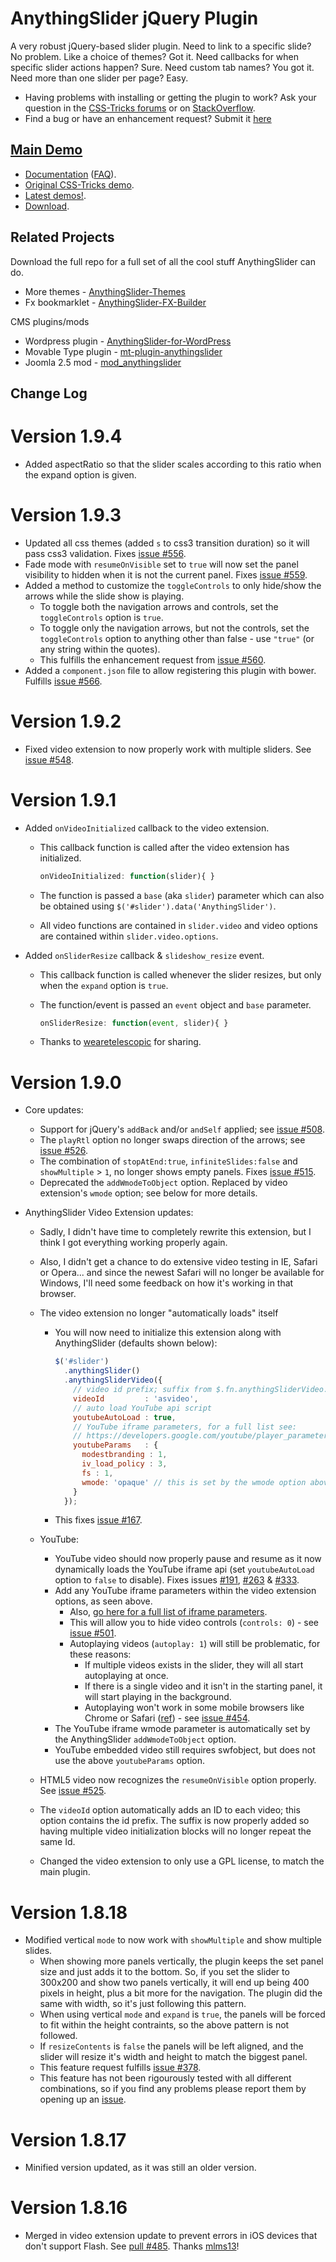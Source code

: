 ﻿# AnythingSlider jQuery Plugin

A very robust jQuery-based slider plugin. Need to link to a specific slide? No problem. Like a choice of themes? Got it. Need callbacks for when specific slider actions happen? Sure. Need custom tab names? You got it. Need more than one slider per page? Easy. 

* Having problems with installing or getting the plugin to work? Ask your question in the [CSS-Tricks forums](http://css-tricks.com/forums/) or on [StackOverflow](http://stackoverflow.com/questions/tagged/anythingslider).
* Find a bug or have an enhancement request? Submit it [here](https://github.com/CSS-Tricks/AnythingSlider/issues)

## [Main Demo](http://css-tricks.github.com/AnythingSlider/)

* [Documentation](https://github.com/CSS-Tricks/AnythingSlider/wiki) ([FAQ](https://github.com/CSS-Tricks/AnythingSlider/wiki/FAQ)).
* [Original CSS-Tricks demo](http://css-tricks.com/examples/AnythingSlider/).
* [Latest demos!](http://css-tricks.github.com/AnythingSlider/).
* [Download](https://github.com/CSS-Tricks/AnythingSlider/zipball/master).

## Related Projects

Download the full repo for a full set of all the cool stuff AnythingSlider can do.

* More themes - [AnythingSlider-Themes](https://github.com/CSS-Tricks/AnythingSlider-Themes)
* Fx bookmarklet - [AnythingSlider-FX-Builder](https://github.com/CSS-Tricks/AnythingSlider-Fx-Builder)

CMS plugins/mods

* Wordpress plugin - [AnythingSlider-for-WordPress](https://github.com/jacobdubail/AnythingSlider-for-WordPress)
* Movable Type plugin - [mt-plugin-anythingslider](https://github.com/meancode/mt-plugin-anythingslider)
* Joomla 2.5 mod - [mod_anythingslider](https://github.com/CSS-Tricks/mod_anythingslider)

## Change Log

# Version 1.9.4

* Added aspectRatio so that the slider scales according to this ratio when the expand option is given.


# Version 1.9.3

* Updated all css themes (added `s` to css3 transition duration) so it will pass css3 validation. Fixes [issue #556](https://github.com/CSS-Tricks/AnythingSlider/issues/556).
* Fade mode with `resumeOnVisible` set to `true` will now set the panel visibility to hidden when it is not the current panel. Fixes [issue #559](https://github.com/CSS-Tricks/AnythingSlider/issues/559).
* Added a method to customize the `toggleControls` to only hide/show the arrows while the slide show is playing.
  * To toggle both the navigation arrows and controls, set the `toggleControls` option is `true`.
  * To toggle only the navigation arrows, but not the controls, set the `toggleControls` option to anything other than false - use `"true"` (or any string within the quotes).
  * This fulfills the enhancement request from [issue #560](https://github.com/CSS-Tricks/AnythingSlider/issues/560).
* Added a `component.json` file to allow registering this plugin with bower. Fulfills [issue #566](https://github.com/CSS-Tricks/AnythingSlider/issues/566).

# Version 1.9.2

* Fixed video extension to now properly work with multiple sliders. See [issue #548](https://github.com/CSS-Tricks/AnythingSlider/issues/548).

# Version 1.9.1

* Added `onVideoInitialized` callback to the video extension.
  * This callback function is called after the video extension has initialized.

      ```js
      onVideoInitialized: function(slider){ }
      ```

  * The function is passed a `base` (aka `slider`) parameter which can also be obtained using `$('#slider').data('AnythingSlider')`.
  * All video functions are contained in `slider.video` and video options are contained within `slider.video.options`.
* Added `onSliderResize` callback & `slideshow_resize` event.
  * This callback function is called whenever the slider resizes, but only when the `expand` option is `true`.
  * The function/event is passed an `event` object and `base` parameter.

      ```js
      onSliderResize: function(event, slider){ }
      ```

  * Thanks to [wearetelescopic](https://github.com/wearetelescopic) for sharing.

# Version 1.9.0

* Core updates:
  * Support for jQuery's `addBack` and/or `andSelf` applied; see [issue #508](https://github.com/CSS-Tricks/AnythingSlider/pull/508).
  * The `playRtl` option no longer swaps direction of the arrows; see [issue #526](https://github.com/CSS-Tricks/AnythingSlider/issues/526).
  * The combination of `stopAtEnd:true`, `infiniteSlides:false` and `showMultiple` > `1`, no longer shows empty panels. Fixes [issue #515](https://github.com/CSS-Tricks/AnythingSlider/issues/515).
  * Deprecated the `addWmodeToObject` option. Replaced by video extension's `wmode` option; see below for more details.

* AnythingSlider Video Extension updates:
  * Sadly, I didn't have time to completely rewrite this extension, but I think I got everything working properly again.
  * Also, I didn't get a chance to do extensive video testing in IE, Safari or Opera... and since the newest Safari will no longer be available for Windows, I'll need some feedback on how it's working in that browser.
  * The video extension no longer "automatically loads" itself
      * You will now need to initialize this extension along with AnythingSlider (defaults shown below):

          ```javascript
          $('#slider')
            .anythingSlider()
            .anythingSliderVideo({
              // video id prefix; suffix from $.fn.anythingSliderVideo.videoIndex
              videoId         : 'asvideo',
              // auto load YouTube api script
              youtubeAutoLoad : true,
              // YouTube iframe parameters, for a full list see:
              // https://developers.google.com/youtube/player_parameters#Parameters
              youtubeParams   : {
                modestbranding : 1,
                iv_load_policy : 3,
                fs : 1,
                wmode: 'opaque' // this is set by the wmode option above, so no need to include it here
              }
            });
          ```

      * This fixes [issue #167](https://github.com/CSS-Tricks/AnythingSlider/issues/167).

  * YouTube:
      * YouTube video should now properly pause and resume as it now dynamically loads the YouTube iframe api (set `youtubeAutoLoad` option to `false` to disable). Fixes issues [#191](https://github.com/CSS-Tricks/AnythingSlider/issues/191), [#263](https://github.com/CSS-Tricks/AnythingSlider/issues/263) &amp; [#333](https://github.com/CSS-Tricks/AnythingSlider/issues/333).
      * Add any YouTube iframe parameters within the video extension options, as seen above.
          * Also, [go here for a full list of iframe parameters](https://developers.google.com/youtube/player_parameters#Parameters).
          * This will allow you to hide video controls (`controls: 0`) - see [issue #501](https://github.com/CSS-Tricks/AnythingSlider/issues/501).
          * Autoplaying videos (`autoplay: 1`) will still be problematic, for these reasons:
              * If multiple videos exists in the slider, they will all start autoplaying at once.
              * If there is a single video and it isn't in the starting panel, it will start playing in the background.
              * Autoplaying won't work in some mobile browsers like Chrome or Safari ([ref](https://developers.google.com/youtube/iframe_api_reference#Autoplay_and_scripted_playback)) - see [issue #454](https://github.com/CSS-Tricks/AnythingSlider/issues/454).
      * The YouTube iframe wmode parameter is automatically set by the AnythingSlider `addWmodeToObject` option.
      * YouTube embedded video still requires swfobject, but does not use the above `youtubeParams` option.
  * HTML5 video now recognizes the `resumeOnVisible` option properly. See [issue #525](https://github.com/CSS-Tricks/AnythingSlider/issues/525).
  * The `videoId` option automatically adds an ID to each video; this option contains the id prefix. The suffix is now properly added so having multiple video initialization blocks will no longer repeat the same Id.
  * Changed the video extension to only use a GPL license, to match the main plugin.

# Version 1.8.18

* Modified vertical `mode` to now work with `showMultiple` and show multiple slides.
  * When showing more panels vertically, the plugin keeps the set panel size and just adds it to the bottom. So, if you set the slider to 300x200 and show two panels vertically, it will end up being 400 pixels in height, plus a bit more for the navigation. The plugin did the same with width, so it's just following this pattern.
  * When using vertical `mode` and `expand` is `true`, the panels will be forced to fit within the height contraints, so the above pattern is not followed.
  * If `resizeContents` is `false` the panels will be left aligned, and the slider will resize it's width and height to match the biggest panel.
  * This feature request fulfills [issue #378](https://github.com/CSS-Tricks/AnythingSlider/issues/378).
  * This feature has not been rigourously tested with all different combinations, so if you find any problems please report them by opening up an [issue](https://github.com/CSS-Tricks/AnythingSlider/issues).

# Version 1.8.17

* Minified version updated, as it was still an older version.

# Version 1.8.16

* Merged in video extension update to prevent errors in iOS devices that don't support Flash. See [pull #485](https://github.com/CSS-Tricks/AnythingSlider/pull/485). Thanks [mlms13](https://github.com/mlms13)!
